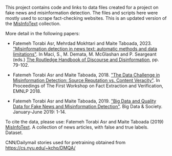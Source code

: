 This project contains code and links to data files created for a project on fake news and misinformation detection. The files and scripts here were mostly used to scrape fact-checking websites. This is an updated version of the [MisInfoText](https://github.com/sfu-discourse-lab/MisInfoText) collection. 

More detail in the following papers:

* Fatemeh Torabi Asr, Mehrdad Mokhtari and Maite Taboada, 2023. ["Misinformation detection in news text: automatic methods and data limitations"](https://www.sfu.ca/~mtaboada/docs/publications/Asr_Mokhtari_Taboada.pdf). In Maci, S., M. Demata, M. McGlashan and P. Seargeant (eds.) [The Routledge Handbook of Discourse and Disinformation](https://www.routledge.com/The-Routledge-Handbook-of-Discourse-and-Disinformation/Maci-Demata-McGlashan-Seargeant/p/book/9781032124254), pp. 79-102.

* Fatemeh Torabi Asr and Maite Taboada, 2018. ["The Data Challenge in Misinformation Detection: Source Reputation vs. Content Veracity"](http://aclweb.org/anthology/W18-5502). In Proceedings of The First Workshop on Fact Extraction and Verification, EMNLP 2018.   

* Fatemeh Torabi Asr and Maite Taboada, 2019. ["Big Data and Quality Data for Fake News and Misinformation Detection"](https://doi.org/10.1177/2053951719843310). Big Data & Society. January-June 2019: 1-14. 

To cite the data, please use: Fatemeh Torabi Asr and Maite Taboada (2019) [MisInfoText](https://github.com/sfu-discourse-lab/MisInfoText). A collection of news articles, with false and true labels. Dataset.

CNN/Dailymail stories used for pretraining obtained from https://cs.nyu.edu/~kcho/DMQA/

